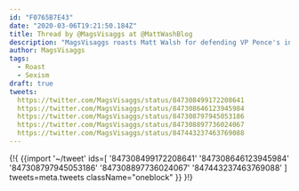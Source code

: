 ```yaml
---
id: "F0765B7E43"
date: "2020-03-06T19:21:50.184Z"
title: Thread by @MagsVisaggs at @MattWashBlog
description: "MagsVisaggs roasts Matt Walsh for defending VP Pence's inability to be alone with women."
author: MagsVisaggs
tags:
  - Roast
  - Sexism
draft: true
tweets:
  https://twitter.com/MagsVisaggs/status/847308499172208641
  https://twitter.com/MagsVisaggs/status/847308646123945984
  https://twitter.com/MagsVisaggs/status/847308797945053186
  https://twitter.com/MagsVisaggs/status/847308897736024067
  https://twitter.com/MagsVisaggs/status/847443237463769088
---
```

{!{
  {{import '~/tweet' ids=[
    '847308499172208641'
    '847308646123945984'
    '847308797945053186'
    '847308897736024067'
    '847443237463769088'
  ] tweets=meta.tweets className="oneblock" }}
}!}

